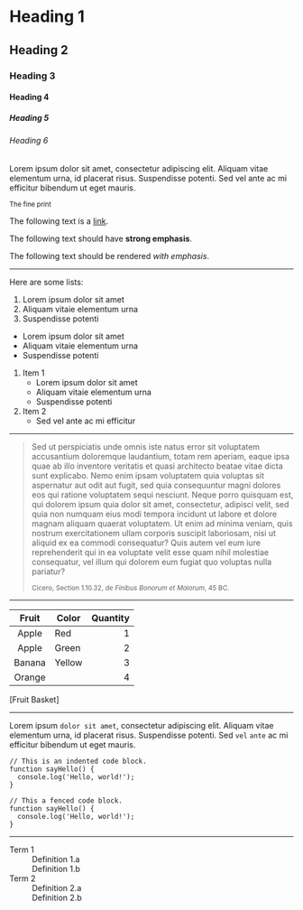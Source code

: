 # Heading 1

## Heading 2

### Heading 3

#### Heading 4

##### Heading 5

###### Heading 6

Lorem ipsum dolor sit amet, consectetur adipiscing elit. Aliquam vitae
elementum urna, id placerat risus. Suspendisse potenti. Sed vel ante ac mi
efficitur bibendum ut eget mauris.

<small>The fine print</small>

The following text is a [link](#).

The following text should have **strong emphasis**.

The following text should be rendered _with emphasis_.

---

Here are some lists:

1. Lorem ipsum dolor sit amet
2. Aliquam vitaie elementum urna
3. Suspendisse potenti


* Lorem ipsum dolor sit amet
* Aliquam vitaie elementum urna
* Suspendisse potenti


1. Item 1
   * Lorem ipsum dolor sit amet
   * Aliquam vitaie elementum urna
   * Suspendisse potenti
2. Item 2
   * Sed vel ante ac mi efficitur


---

> Sed ut perspiciatis unde omnis iste natus error sit voluptatem accusantium
> doloremque laudantium, totam rem aperiam, eaque ipsa quae ab illo inventore
> veritatis et quasi architecto beatae vitae dicta sunt explicabo. Nemo enim
> ipsam voluptatem quia voluptas sit aspernatur aut odit aut fugit, sed quia
> consequuntur magni dolores eos qui ratione voluptatem sequi nesciunt. Neque
> porro quisquam est, qui dolorem ipsum quia dolor sit amet, consectetur,
> adipisci velit, sed quia non numquam eius modi tempora incidunt ut labore et
> dolore magnam aliquam quaerat voluptatem. Ut enim ad minima veniam, quis
> nostrum exercitationem ullam corporis suscipit laboriosam, nisi ut aliquid
> ex ea commodi consequatur? Quis autem vel eum iure reprehenderit qui in ea
> voluptate velit esse quam nihil molestiae consequatur, vel illum qui dolorem
> eum fugiat quo voluptas nulla pariatur?
>
> <small>Cicero, Section 1.10.32, <cite>de Finibus Bonorum et Malorum</cite>,
> 45 BC.</small>

---

| Fruit  | Color  | Quantity |
| :----: | ------ | -------: |
| Apple  | Red    |        1 |
| Apple  | Green  |        2 |
| Banana | Yellow |        3 |
| Orange ||                4 |
[Fruit Basket]

---

Lorem ipsum `dolor sit amet`, consectetur adipiscing elit. Aliquam vitae
elementum urna, id placerat risus. Suspendisse potenti. Sed `vel` `ante` ac mi
efficitur bibendum ut eget mauris.

    // This is an indented code block.
    function sayHello() {
      console.log('Hello, world!');
    }

```
// This a fenced code block.
function sayHello() {
  console.log('Hello, world!');
}
```

---

<dl>
<dt>Term 1</dt>
<dd>Definition 1.a</dd>
<dd>Definition 1.b</dd>
<dt>Term 2</dt>
<dd>Definition 2.a</dd>
<dd>Definition 2.b</dd>
</dl>

